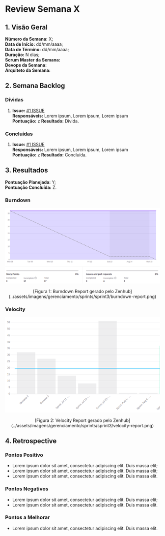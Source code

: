 # Review Semana X

## 1. Visão Geral
**Número da Semana:** X;<br>
**Data de Início:** dd/mm/aaaa;<br>
**Data de Término:** dd/mm/aaaa;<br>
**Duração:** N dias;<br>
**Scrum Master da Semana:** <br>
**Devops da Semana:** <br>
**Arquiteto da Semana:** <br>


## 2. Semana Backlog

### Dívidas

1. **Issue:** [#1 ISSUE ](https://github.com/fga-eps-mds/2022-1-PUMA-Doc/issues/16)<br>
**Responsáveis:** Lorem ipsum, Lorem ipsum, Lorem ipsum<br>
**Pontuação:** z
**Resultado:** <span class="tarefa-divida">Dívida</span>.

### Concluídas

1. **Issue:** [#1 ISSUE ](https://github.com/fga-eps-mds/2022-1-PUMA-Doc/issues/16)<br>
**Responsáveis:** Lorem ipsum, Lorem ipsum, Lorem ipsum<br>
**Pontuação:** z
**Resultado:** <span class="tarefa-concluida">Concluída</span>.


## 3. Resultados

**Pontuação Planejada:** Y;<br>
**Pontuação Concluída:** Z.<br>

### Burndown
![Burndown Report](../assets/imagens/gerenciamento/sprints/sprint3/burndown-report.png)
<center>[Figura 1: Burndown Report gerado pelo Zenhub](../assets/imagens/gerenciamento/sprints/sprint3/burndown-report.png)</center>

### Velocity
![Velocity Report](../assets/imagens/gerenciamento/sprints/sprint3/velocity-report.png)
<center>[Figura 2: Velocity Report gerado pelo Zenhub](../assets/imagens/gerenciamento/sprints/sprint3/velocity-report.png)</center>


## 4. Retrospective

### Pontos Positivo

- Lorem ipsum dolor sit amet, consectetur adipiscing elit. Duis massa elit;
- Lorem ipsum dolor sit amet, consectetur adipiscing elit. Duis massa elit;
- Lorem ipsum dolor sit amet, consectetur adipiscing elit. Duis massa elit.

### Pontos Negativos

- Lorem ipsum dolor sit amet, consectetur adipiscing elit. Duis massa elit;
- Lorem ipsum dolor sit amet, consectetur adipiscing elit. Duis massa elit.

### Pontos a Melhorar

- Lorem ipsum dolor sit amet, consectetur adipiscing elit. Duis massa elit.
